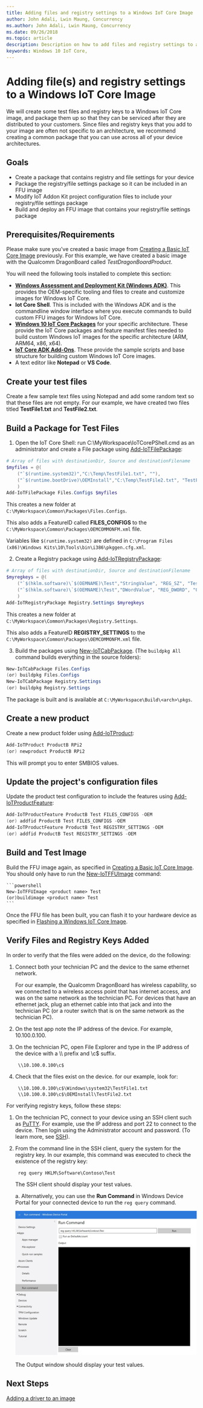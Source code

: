 ```yaml
--- 
title: Adding files and registry settings to a Windows IoT Core Image
author: John Adali, Lwin Maung, Concurrency
ms.author: John Adali, Lwin Maung, Concurrency
ms.date: 09/26/2018 
ms.topic: article 
description: Description on how to add files and registry settings to a Windows IoT Core Image
keywords: Windows 10 IoT Core, 
--- 
```


# Adding file(s) and registry settings to a Windows IoT Core Image
We will create some test files and registry keys to a Windows IoT Core image, and package them up so that they can be serviced after they are distributed to your customers. Since files and registry keys that you add to your image are often not specific to an architecture, we recommend creating a common package that you can use across all of your device architectures.

## Goals
* Create a package that contains registry and file settings for your device
* Package the registry/file settings package so it can be included in an FFU image
* Modify IoT Addon Kit project configuration files to include your registry/file settings package
* Build and deploy an FFU image that contains your registry/file settings package

## Prerequisites/Requirements
Please make sure you've created a basic image from [Creating a Basic IoT Core Image](04-CreateBasicImage.md) previously. For this example, we have created a basic image with the Qualcomm DragonBoard called *TestDragonBoardProduct*.

You will need the following tools installed to complete this section:
* **[Windows Assessment and Deployment Kit (Windows ADK)](https://docs.microsoft.com/en-us/windows-hardware/get-started/adk-install#winADK)**. This provides the OEM-specific tooling and files to create and customize images for Windows IoT Core.
* **Iot Core Shell**. This is included with the Windows ADK and is the commandline window interface where you execute commands to build custom FFU images for Windows IoT Core.
* **[Windows 10 IoT Core Packages](https://www.microsoft.com/en-us/software-download/windows10iotcore)** for your specific architecture. These provide the IoT Core packages and feature manifest files needed to build custom Windows IoT images for the specific architecture (ARM, ARM64, x86, x64).
* **[IoT Core ADK Add-Ons](https://github.com/ms-iot/iot-adk-addonkit/)**. These provide the sample scripts and base structure for building custom Windows IoT Core images.
* A text editor like **Notepad** or **VS Code**.

## Create your test files
Create a few sample text files using Notepad and add some random text so that these files are not empty. For our example, we have created two files titled **TestFile1.txt** and **TestFile2.txt**.



## Build a Package for Test Files
1. Open the IoT Core Shell: run C:\MyWorkspace\IoTCorePShell.cmd as an administrator and create a File package using [Add-IoTFilePackage](https://github.com/ms-iot/iot-adk-addonkit/blob/master/Tools/IoTCoreImaging/Docs/Add-IoTFilePackage.md):

```powershell
# Array of files with destinationDir, Source and destinationFilename
$myfiles = @(
    ("`$(runtime.system32)","C:\Temp\TestFile1.txt", ""),        
    ("`$(runtime.bootDrive)\OEMInstall","C:\Temp\TestFile2.txt", "TestFile2.txt")
    )
Add-IoTFilePackage Files.Configs $myfiles
```

This creates a new folder at `C:\MyWorkspace\Common\Packages\Files.Configs`.

This also adds a FeatureID called **FILES_CONFIGS** to the `C:\MyWorkspace\Common\Packages\OEMCOMMONFM.xml` file.

Variables like `$(runtime.system32)` are defined in `C:\Program Files (x86)\Windows Kits\10\Tools\bin\i386\pkggen.cfg.xml`.

2. Create a Registry package using [Add-IoTRegistryPackage](https://github.com/ms-iot/iot-adk-addonkit/blob/master/Tools/IoTCoreImaging/Docs/Add-IoTRegistryPackage.md):

```powershell
# Array of files with destinationDir, Source and destinationFilename
$myregkeys = @(
    ("`$(hklm.software)\`$(OEMNAME)\Test","StringValue", "REG_SZ", "Test string"),
    ("`$(hklm.software)\`$(OEMNAME)\Test","DWordValue", "REG_DWORD", "0x12AB34CD")
    )
Add-IoTRegistryPackage Registry.Settings $myregkeys
```

This creates a new folder at `C:\MyWorkspace\Common\Packages\Registry.Settings`.

This also adds a FeatureID **REGISTRY_SETTINGS** to the `C:\MyWorkspace\Common\Packages\OEMCOMMONFM.xml` file.

3. Build the packages using [New-IoTCabPackage](https://github.com/ms-iot/iot-adk-addonkit/blob/master/Tools/IoTCoreImaging/Docs/New-IoTCabPackage.md). (The `buildpkg All` command builds everything in the source folders):

```powershell
New-IoTCabPackage Files.Configs
(or) buildpkg Files.Configs
New-IoTCabPackage Registry.Settings
(or) buildpkg Registry.Settings
```

The package is built and is available at `C:\MyWorkspace\Build\<arch>\pkgs`.

## Create a new product

Create a new product folder using [Add-IoTProduct](https://github.com/ms-iot/iot-adk-addonkit/blob/master/Tools/IoTCoreImaging/Docs/Add-IoTProduct.md):

```powershell
Add-IoTProduct ProductB RPi2
(or) newproduct ProductB RPi2
```

This will prompt you to enter SMBIOS values.

## Update the project's configuration files
Update the product test configuration to include the features using [Add-IoTProductFeature](https://github.com/ms-iot/iot-adk-addonkit/blob/master/Tools/IoTCoreImaging/Docs/Add-IoTProductFeature.md):

```powershell
Add-IoTProductFeature ProductB Test FILES_CONFIGS -OEM
(or) addfid ProductB Test FILES_CONFIGS -OEM
Add-IoTProductFeature ProductB Test REGISTRY_SETTINGS -OEM
(or) addfid ProductB Test REGISTRY_SETTINGS -OEM
```
## Build and Test Image
Build the FFU image again, as specified in [Creating a Basic IoT Core Image](04-CreateBasicImage.md). You should only have to run the [New-IoTFFUImage](https://github.com/ms-iot/iot-adk-addonkit/blob/master/Tools/IoTCoreImaging/Docs/New-IoTFFUImage.md) command:

    ```powershell
    New-IoTFFUImage <product name> Test
    (or)buildimage <product name> Test 
    ```
Once the FFU file has been built, you can flash it to your hardware device as specified in [Flashing a Windows IoT Core Image](05-FlashingImage.md).

## Verify Files and Registry Keys Added
In order to verify that the files were added on the device, do the following:

1. Connect both your technician PC and the device to the same ethernet network.

   For our example, the Qualcomm DragonBoard has wireless capability, so we connected to a wireless access point that has internet access, and was on the same network as the technician PC. For devices that have an ethernet jack, plug an ethernet cable into that jack and into the technician PC (or a router switch that is on the same network as the technician PC). 

2. On the test app note the IP address of the device. For example, 10.100.0.100.
3. On the technician PC, open File Explorer and type in the IP address of the device with a \\\ prefix and \c$ suffix.

        \\10.100.0.100\c$

4. Check that the files exist on the device. for our example, look for:

        \\10.100.0.100\c$\Windows\system32\TestFile1.txt
        \\10.100.0.100\c$\OEMInstall\TestFile2.txt

For verifying registry keys, follow these steps:

1. On the technician PC, connect to your device using an SSH client such as [PuTTY](https://www.putty.org/). For example, use the IP address and port 22 to connect to the device. Then login using the Administrator account and password. (To learn more, see [SSH](https://docs.microsoft.com/en-us/windows/iot-core/connect-your-device/SSH)).

2. From the command line in the SSH client, query the system for the registry key. In our example, this command was executed to check the existence of the registry key:

        reg query HKLM\Software\Contoso\Test

   The SSH client should display your test values.

   a. Alternatively, you can use the **Run Command** in Windows Device Portal for your connected device to run the `reg query` command.

   ![Dashboard screenshot](../media/ManufacturingGuide/WindowsDevicePortalRunCommand.jpg)

   The Output window should display your test values.

## Next Steps
[Adding a driver to an image](06d-AddingDrivers.md)

